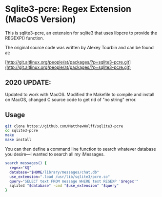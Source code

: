 # Sqlite3-pcre: Regex Extension (MacOS Version)
This is sqlite3-pcre, an extension for sqlite3 that uses libpcre to provide the REGEXP() function.

The original source code was written by Alexey Tourbin and can be found at:

[http://git.altlinux.org/people/at/packages/?p=sqlite3-pcre.git](http://git.altlinux.org/people/at/packages/?p=sqlite3-pcre.git)  

## 2020 UPDATE:
Updated to work with MacOS. Modified the Makefile to compile and install on MacOS, changed C source code to get rid of "no string" error. 

## Usage
```bash
git clone https://github.com/MatthewWolff/sqlite3-pcre
cd sqlite3-pcre
make
make install
```

You can then define a command line function to search whatever database you desire—I wanted to search all my iMessages. 
```bash
search_messages() {
  regex="$@"
  database="$HOME/library/messages/chat.db"
  use_extension=".load /usr/lib/sqlite3/pcre.so"
  query="SELECT text FROM message WHERE text REGEXP '$regex'"
  sqlite3 "$database" -cmd "$use_extension" "$query"
}
```

